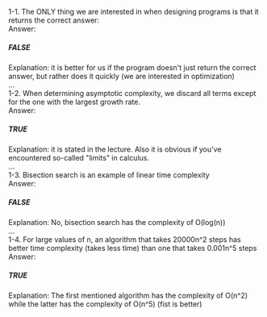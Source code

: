 1-1. The ONLY thing we are interested in when designing programs is that it returns the correct answer:  
Answer:   
##### FALSE    
Explanation: it is better for us if the program doesn't just return the correct answer, but rather does it quickly (we are interested in optimization)  
...  
1-2. When determining asymptotic complexity, we discard all terms except for the one with the largest growth rate.      
Answer:     
##### TRUE  
Explanation: it is stated in the lecture. Also it is obvious if you've encountered so-called "limits" in calculus.  
...  
1-3. Bisection search is an example of linear time complexity  
Answer:   
##### FALSE    
Explanation: No, bisection search has the complexity of O(log(n))   
...   
1-4. For large values of n, an algorithm that takes 20000n^2 steps has better time complexity (takes less time) than one that takes 0.001n^5 steps   
Answer:    
##### TRUE   
Explanation: The first mentioned algorithm has the complexity of O(n^2) while the latter has the complexity of O(n^5) (fist is better)   
